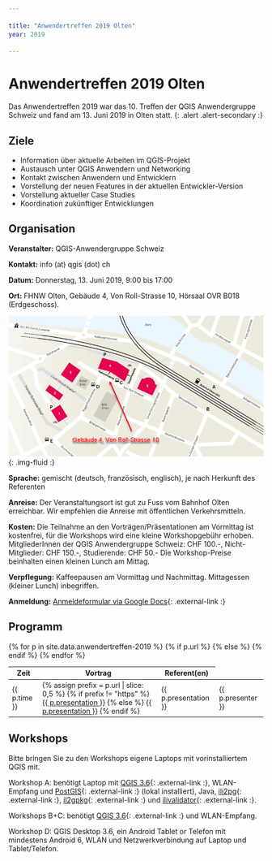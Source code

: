 ```yaml
---

title: "Anwendertreffen 2019 Olten"
year: 2019

---
```


# Anwendertreffen 2019 Olten

Das Anwendertreffen 2019 war das 10. Treffen der QGIS Anwendergruppe Schweiz und fand am 13. Juni 2019 in Olten statt.
{: .alert .alert-secondary :}

## Ziele

* Information über aktuelle Arbeiten im QGIS-Projekt
* Austausch unter QGIS Anwendern und Networking
* Kontakt zwischen Anwendern und Entwicklern
* Vorstellung der neuen Features in der aktuellen Entwickler-Version
* Vorstellung aktueller Case Studies
* Koordination zukünftiger Entwicklungen

## Organisation

**Veranstalter:** QGIS-Anwendergruppe Schweiz

**Kontakt:** info (at) qgis (dot) ch

**Datum:** Donnerstag, 13. Juni 2019, 9:00 bis 17:00

**Ort:** FHNW Olten, Gebäude 4, Von Roll-Strasse 10, Hörsaal OVR B018 (Erdgeschoss).

![Lageplan FHNW Olten](/assets/img/lageplan_qgis_anwendertag_2023_olten.png){: .img-fluid :}

**Sprache:** gemischt (deutsch, französisch, englisch), je nach Herkunft des Referenten

**Anreise:** Der Veranstaltungsort ist gut zu Fuss vom Bahnhof Olten erreichbar. Wir empfehlen die Anreise mit öffentlichen Verkehrsmitteln.

**Kosten:** Die Teilnahme an den Vorträgen/Präsentationen am Vormittag ist kostenfrei, für die Workshops wird eine kleine Workshopgebühr erhoben. MitgliederInnen der QGIS Anwendergruppe Schweiz: CHF 100.-, Nicht-Mitglieder: CHF 150.-, Studierende: CHF 50.- Die Workshop-Preise beinhalten einen kleinen Lunch am Mittag.

**Verpflegung:** Kaffeepausen am Vormittag und Nachmittag. Mittagessen (kleiner Lunch) inbegriffen.

**Anmeldung:**  [Anmeldeformular via Google Docs](https://docs.google.com/forms/d/e/1FAIpQLSfM0NLQe7hcJq_Lrpy0ry8rbtRoM2_FZDzRKZ2Dc0xyEyp5HQ/viewform?usp=sf_link){: .external-link :}

## Programm

<table class="table table-striped">
  <thead>
    <tr>
      <th scope="col">Zeit</th>
      <th scope="col">Vortrag</th>
      <th scope="col">Referent(en)</th>
    </tr>
  </thead>
  <tbody>
{% for p in site.data.anwendertreffen-2019 %}
    <tr>
      <td>{{ p.time }}</td>
      {% if p.url %}
      <td>
        {% assign prefix = p.url | slice: 0,5 %}
        {% if prefix != "https" %}
        <a href="{% link {{ p.url }} %}" class="pdf-link">{{ p.presentation }}</a>
        {% else %}
        <a href="{{ p.url }}" class="external-link">{{ p.presentation }}</a>
        {% endif %}
      </td>
      {% else %}
      <td>{{ p.presentation }}</td>
      {% endif %}
      <td>{{ p.presenter }}</td>
    </tr> 
{% endfor %}
  </tbody>
</table>

## Workshops

Bitte bringen Sie zu den Workshops eigene Laptops mit vorinstalliertem QGIS mit.

Workshop A: benötigt Laptop mit [QGIS 3.6](https://qgis.org/en/site/forusers/download.html){: .external-link :}, WLAN-Empfang und [PostGIS](https://www.enterprisedb.com/downloads/postgres-postgresql-downloads){: .external-link :} (lokal installiert), Java, [ili2pg](http://www.eisenhutinformatik.ch/interlis/ili2pg/){: .external-link :}, [il2gpkg](http://www.eisenhutinformatik.ch/interlis/ili2gpkg/){: .external-link :} und [ilivalidator](https://github.com/claeis/ilivalidator/releases){: .external-link :}.

Workshops B+C: benötigt [QGIS 3.6](https://qgis.org/en/site/forusers/download.html){: .external-link :} und WLAN-Empfang. 

Workshop D: QGIS Desktop 3.6, ein Android Tablet or Telefon mit mindestens Android 6, WLAN und Netzwerkverbindung auf Laptop und Tablet/Telefon.
